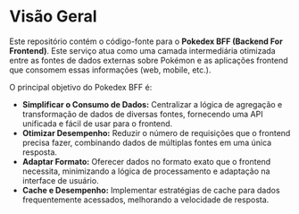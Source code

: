 # Visão Geral

Este repositório contém o código-fonte para o **Pokedex BFF (Backend For Frontend)**. Este serviço atua como uma camada intermediária otimizada entre as fontes de dados externas sobre Pokémon e as aplicações frontend que consomem essas informações (web, mobile, etc.).

O principal objetivo do Pokedex BFF é:
* **Simplificar o Consumo de Dados:** Centralizar a lógica de agregação e transformação de dados de diversas fontes, fornecendo uma API unificada e fácil de usar para o frontend.
* **Otimizar Desempenho:** Reduzir o número de requisições que o frontend precisa fazer, combinando dados de múltiplas fontes em uma única resposta.
* **Adaptar Formato:** Oferecer dados no formato exato que o frontend necessita, minimizando a lógica de processamento e adaptação na interface de usuário.
* **Cache e Desempenho:** Implementar estratégias de cache para dados frequentemente acessados, melhorando a velocidade de resposta.
